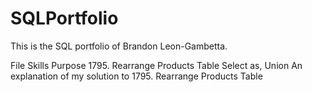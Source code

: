 # SQLPortfolio
This is the SQL portfolio of Brandon Leon-Gambetta. 

File                                 Skills                  Purpose 
1795. Rearrange Products Table       Select as, Union        An explanation of my solution to 1795. Rearrange Products Table 
